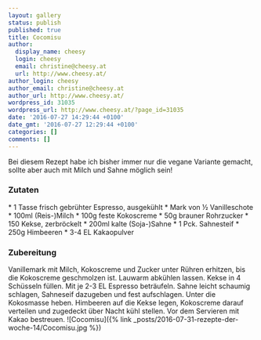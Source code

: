```yaml
---
layout: gallery
status: publish
published: true
title: Cocomisu
author:
  display_name: cheesy
  login: cheesy
  email: christine@cheesy.at
  url: http://www.cheesy.at/
author_login: cheesy
author_email: christine@cheesy.at
author_url: http://www.cheesy.at/
wordpress_id: 31035
wordpress_url: http://www.cheesy.at/?page_id=31035
date: '2016-07-27 14:29:44 +0100'
date_gmt: '2016-07-27 12:29:44 +0100'
categories: []
comments: []
---
```

Bei diesem Rezept habe ich bisher immer nur die vegane Variante gemacht, sollte aber auch mit Milch und Sahne möglich sein!
### Zutaten
\* 1 Tasse frisch gebrühter Espresso, ausgekühlt
\* Mark von ½ Vanilleschote
\* 100ml (Reis-)Milch
\* 100g feste Kokoscreme
\* 50g brauner Rohrzucker
\* 150 Kekse, zerbröckelt
\* 200ml kalte (Soja-)Sahne
\* 1 Pck. Sahnesteif
\* 250g Himbeeren
\* 3-4 EL Kakaopulver
### Zubereitung
Vanillemark mit Milch, Kokoscreme und Zucker unter Rühren erhitzen, bis die Kokoscreme geschmolzen ist. Lauwarm abkühlen lassen. Kekse in 4 Schüsseln füllen. Mit je 2-3 EL Espresso beträufeln. Sahne leicht schaumig schlagen, Sahneseif dazugeben und fest aufschlagen. Unter die Kokosmasse heben. Himbeeren auf die Kekse legen, Kokoscreme darauf verteilen und zugedeckt über Nacht kühl stellen. Vor dem Servieren mit Kakao bestreuen.
![Cocomisu]({% link _posts/2016-07-31-rezepte-der-woche-14/Cocomisu.jpg %})
